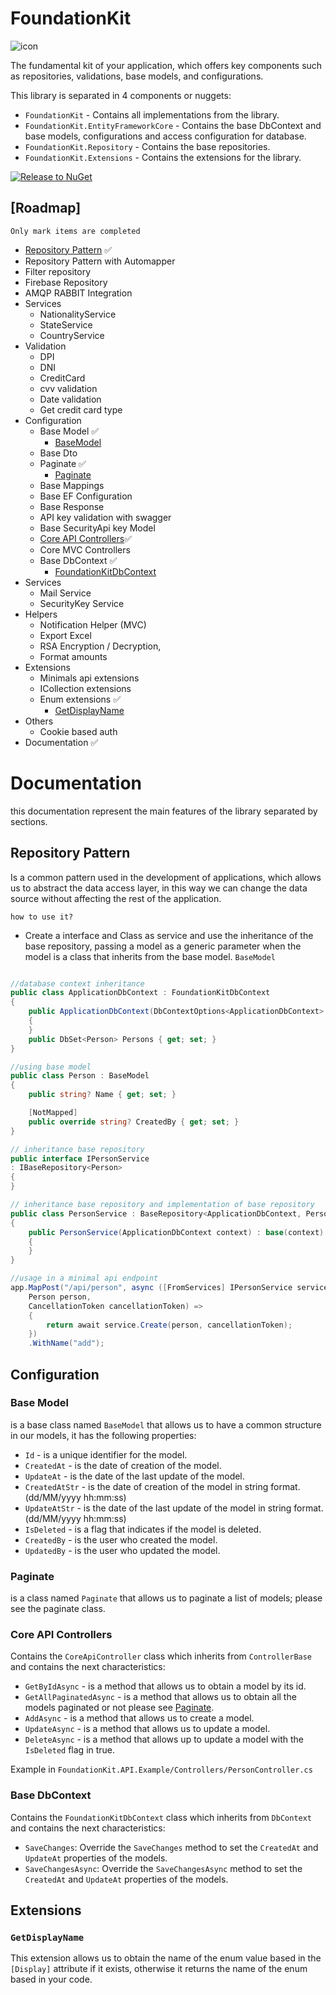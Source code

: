 # FoundationKit

![icon](https://github.com/Orbis25/FoundationKit/assets/38229144/5a4060d0-55f7-4145-995b-7b5b3e90521e)

The fundamental kit of your application, which offers key components such as repositories, validations, base models, and configurations.

This library is separated in 4 components or nuggets:

- `FoundationKit` - Contains all implementations from the library.
- `FoundationKit.EntityFrameworkCore` - Contains the base DbContext and base models, configurations and access configuration for database.
- `FoundationKit.Repository` - Contains the base repositories.
- `FoundationKit.Extensions` - Contains the extensions for the library.

[![Release to NuGet](https://github.com/Orbis25/FoundationKit/actions/workflows/release.yml/badge.svg)](https://github.com/Orbis25/FoundationKit/actions/workflows/release.yml)

## [Roadmap]

`Only mark items are completed`

- [Repository Pattern](#repository-pattern) ✅
- Repository Pattern with Automapper
- Filter repository
- Firebase Repository
- AMQP RABBIT Integration
- Services
  - NationalityService
  - StateService
  - CountryService
- Validation
  - DPI
  - DNI
  - CreditCard
  - cvv validation
  - Date validation
  - Get credit card type
- Configuration
  - Base Model ✅
    - [BaseModel](#base-model)
  - Base Dto
  - Paginate ✅
    - [Paginate](#paginate)
  - Base Mappings
  - Base EF Configuration
  - Base Response
  - API key validation with swagger
  - Base SecurityApi key Model
  - [Core API Controllers](#core-api-controllers)✅
  - Core MVC Controllers
  - Base DbContext ✅
    - [FoundationKitDbContext](#base-dbcontext)
- Services
  - Mail Service
  - SecurityKey Service
- Helpers
  - Notification Helper (MVC)
  - Export Excel
  - RSA Encryption / Decryption,
  - Format amounts
- Extensions
  - Minimals api extensions
  - ICollection extensions
  - Enum extensions ✅
    - [GetDisplayName](#getdisplayname)   
 - Others
    - Cookie based auth
- Documentation ✅

# Documentation

this documentation represent the main features of the library separated by sections.

## Repository Pattern

Is a common pattern used in the development of applications, which allows us to abstract the data access layer, in this way we can change the data source without affecting the rest of the application.

`how to use it?`

- Create a interface and Class as service and use the inheritance of the base repository, passing a model as a generic parameter when the model is a class that inherits from the base model. `BaseModel`

```csharp

//database context inheritance
public class ApplicationDbContext : FoundationKitDbContext
{
    public ApplicationDbContext(DbContextOptions<ApplicationDbContext> options) : base(options)
    {
    }
    public DbSet<Person> Persons { get; set; }
}

//using base model
public class Person : BaseModel
{
    public string? Name { get; set; }

    [NotMapped]
    public override string? CreatedBy { get; set; }
}

// inheritance base repository
public interface IPersonService
: IBaseRepository<Person>
{
}

// inheritance base repository and implementation of base repository
public class PersonService : BaseRepository<ApplicationDbContext, Person>, IPersonService
{
    public PersonService(ApplicationDbContext context) : base(context)
    {
    }
}

//usage in a minimal api endpoint
app.MapPost("/api/person", async ([FromServices] IPersonService service,
    Person person,
    CancellationToken cancellationToken) =>
    {
        return await service.Create(person, cancellationToken);
    })
    .WithName("add");

```

## Configuration

### Base Model

is a base class named `BaseModel` that allows us to have a common structure in our models, it has the following properties:

- `Id` - is a unique identifier for the model.
- `CreatedAt` - is the date of creation of the model.
- `UpdateAt` - is the date of the last update of the model.
- `CreatedAtStr` - is the date of creation of the model in string format. (dd/MM/yyyy hh:mm:ss)
- `UpdateAtStr` - is the date of the last update of the model in string format. (dd/MM/yyyy hh:mm:ss)
- `IsDeleted` - is a flag that indicates if the model is deleted.
- `CreatedBy` - is the user who created the model.
- `UpdatedBy` - is the user who updated the model.

### Paginate

is a class named `Paginate` that allows us to paginate a list of models; please see the paginate class.

### Core API Controllers

Contains the `CoreApiController` class which inherits from `ControllerBase` and contains the next characteristics:

- `GetByIdAsync` - is a method that allows us to obtain a model by its id.
- `GetAllPaginatedAsync` - is a method that allows us to obtain all the models paginated or not please see [Paginate](#paginate).
- `AddAsync` - is a method that allows us to create a model.
- `UpdateAsync` - is a method that allows us to update a model.
- `DeleteAsync` - is a method that allows up to update a model with the `IsDeleted` flag in true.

Example in `FoundationKit.API.Example/Controllers/PersonController.cs`

### Base DbContext

Contains the `FoundationKitDbContext` class which inherits from `DbContext` and contains the next characteristics:

- `SaveChanges`: Override the `SaveChanges` method to set the `CreatedAt` and `UpdateAt` properties of the models.
- `SaveChangesAsync`: Override the `SaveChangesAsync` method to set the `CreatedAt` and `UpdateAt` properties of the models.

## Extensions

### `GetDisplayName`

This extension allows us to obtain the name of the enum value based in the `[Display]` attribute if it exists, otherwise it returns the name of the enum based in your code.
